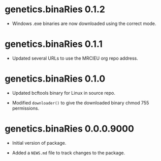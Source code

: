 # genetics.binaRies 0.1.2

* Windows .exe binaries are now downloaded using the correct mode.

# genetics.binaRies 0.1.1

* Updated several URLs to use the MRCIEU org repo address.

# genetics.binaRies 0.1.0

* Updated bcftools binary for Linux in source repo.

* Modified `downloader()` to give the downloaded binary chmod 755 permissions.

# genetics.binaRies 0.0.0.9000

* Initial version of package.

* Added a `NEWS.md` file to track changes to the package.
